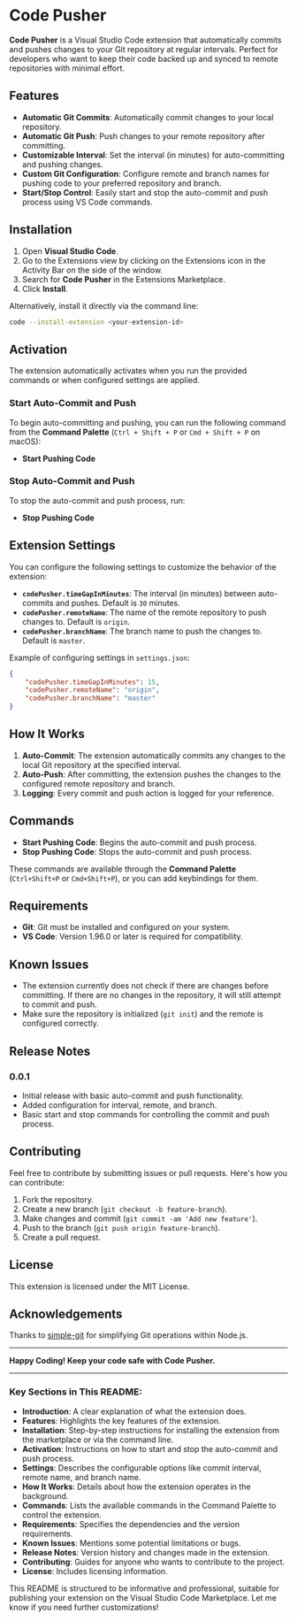# Code Pusher

**Code Pusher** is a Visual Studio Code extension that automatically commits and pushes changes to your Git repository at regular intervals. Perfect for developers who want to keep their code backed up and synced to remote repositories with minimal effort.

## Features

- **Automatic Git Commits**: Automatically commit changes to your local repository.
- **Automatic Git Push**: Push changes to your remote repository after committing.
- **Customizable Interval**: Set the interval (in minutes) for auto-committing and pushing changes.
- **Custom Git Configuration**: Configure remote and branch names for pushing code to your preferred repository and branch.
- **Start/Stop Control**: Easily start and stop the auto-commit and push process using VS Code commands.

## Installation

1. Open **Visual Studio Code**.
2. Go to the Extensions view by clicking on the Extensions icon in the Activity Bar on the side of the window.
3. Search for **Code Pusher** in the Extensions Marketplace.
4. Click **Install**.

Alternatively, install it directly via the command line:
```bash
code --install-extension <your-extension-id>
```

## Activation

The extension automatically activates when you run the provided commands or when configured settings are applied.

### Start Auto-Commit and Push

To begin auto-committing and pushing, you can run the following command from the **Command Palette** (`Ctrl + Shift + P` or `Cmd + Shift + P` on macOS):
- **Start Pushing Code**

### Stop Auto-Commit and Push

To stop the auto-commit and push process, run:
- **Stop Pushing Code**

## Extension Settings

You can configure the following settings to customize the behavior of the extension:

- **`codePusher.timeGapInMinutes`**: The interval (in minutes) between auto-commits and pushes. Default is `30` minutes.
- **`codePusher.remoteName`**: The name of the remote repository to push changes to. Default is `origin`.
- **`codePusher.branchName`**: The branch name to push the changes to. Default is `master`.

Example of configuring settings in `settings.json`:
```json
{
    "codePusher.timeGapInMinutes": 15,
    "codePusher.remoteName": "origin",
    "codePusher.branchName": "master"
}
```

## How It Works

1. **Auto-Commit**: The extension automatically commits any changes to the local Git repository at the specified interval.
2. **Auto-Push**: After committing, the extension pushes the changes to the configured remote repository and branch.
3. **Logging**: Every commit and push action is logged for your reference.

## Commands

- **Start Pushing Code**: Begins the auto-commit and push process.
- **Stop Pushing Code**: Stops the auto-commit and push process.

These commands are available through the **Command Palette** (`Ctrl+Shift+P` or `Cmd+Shift+P`), or you can add keybindings for them.

## Requirements

- **Git**: Git must be installed and configured on your system.
- **VS Code**: Version 1.96.0 or later is required for compatibility.

## Known Issues

- The extension currently does not check if there are changes before committing. If there are no changes in the repository, it will still attempt to commit and push.
- Make sure the repository is initialized (`git init`) and the remote is configured correctly.

## Release Notes

### 0.0.1

- Initial release with basic auto-commit and push functionality.
- Added configuration for interval, remote, and branch.
- Basic start and stop commands for controlling the commit and push process.

## Contributing

Feel free to contribute by submitting issues or pull requests. Here's how you can contribute:
1. Fork the repository.
2. Create a new branch (`git checkout -b feature-branch`).
3. Make changes and commit (`git commit -am 'Add new feature'`).
4. Push to the branch (`git push origin feature-branch`).
5. Create a pull request.

## License

This extension is licensed under the MIT License.

## Acknowledgements

Thanks to [simple-git](https://github.com/steveukx/git-js) for simplifying Git operations within Node.js.

---

**Happy Coding! Keep your code safe with Code Pusher.**

---

### Key Sections in This README:
- **Introduction**: A clear explanation of what the extension does.
- **Features**: Highlights the key features of the extension.
- **Installation**: Step-by-step instructions for installing the extension from the marketplace or via the command line.
- **Activation**: Instructions on how to start and stop the auto-commit and push process.
- **Settings**: Describes the configurable options like commit interval, remote name, and branch name.
- **How It Works**: Details about how the extension operates in the background.
- **Commands**: Lists the available commands in the Command Palette to control the extension.
- **Requirements**: Specifies the dependencies and the version requirements.
- **Known Issues**: Mentions some potential limitations or bugs.
- **Release Notes**: Version history and changes made in the extension.
- **Contributing**: Guides for anyone who wants to contribute to the project.
- **License**: Includes licensing information.

This README is structured to be informative and professional, suitable for publishing your extension on the Visual Studio Code Marketplace. Let me know if you need further customizations!